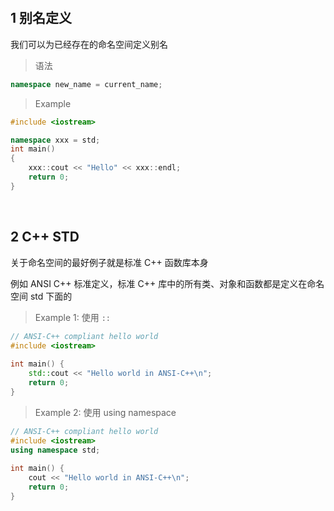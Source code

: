 &emsp;

## 1 别名定义

我们可以为已经存在的命名空间定义别名
>语法
```c++
namespace new_name = current_name;
```

>Example
```c++
#include <iostream>

namespace xxx = std;
int main()
{
    xxx::cout << "Hello" << xxx::endl;
    return 0;
}
```

&emsp;
## 2 C++ STD

关于命名空间的最好例子就是标准 C++ 函数库本身

例如 ANSI C++ 标准定义，标准 C++ 库中的所有类、对象和函数都是定义在命名空间 std 下面的

>Example 1: 使用 `::`
```c++
// ANSI-C++ compliant hello world
#include <iostream>
    
int main() {
    std::cout << "Hello world in ANSI-C++\n";
    return 0;
}  
```

>Example 2: 使用 using namespace
```c++
// ANSI-C++ compliant hello world
#include <iostream>
using namespace std;
    
int main() {
    cout << "Hello world in ANSI-C++\n";
    return 0;
}  
```
